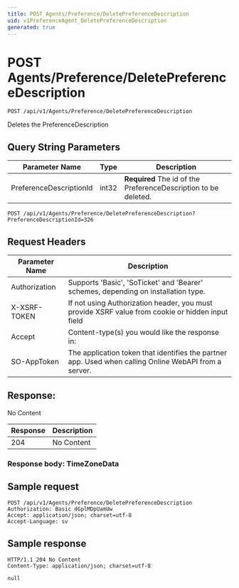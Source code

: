 ```yaml
---
title: POST Agents/Preference/DeletePreferenceDescription
uid: v1PreferenceAgent_DeletePreferenceDescription
generated: true
---
```


# POST Agents/Preference/DeletePreferenceDescription

```http
POST /api/v1/Agents/Preference/DeletePreferenceDescription
```

Deletes the PreferenceDescription







## Query String Parameters

| Parameter Name | Type |  Description |
|----------------|------|--------------|
| PreferenceDescriptionId | int32 | **Required** The id of the PreferenceDescription to be deleted. |

```http
POST /api/v1/Agents/Preference/DeletePreferenceDescription?PreferenceDescriptionId=326
```


## Request Headers

| Parameter Name | Description |
|----------------|-------------|
| Authorization  | Supports 'Basic', 'SoTicket' and 'Bearer' schemes, depending on installation type. |
| X-XSRF-TOKEN   | If not using Authorization header, you must provide XSRF value from cookie or hidden input field |
| Accept         | Content-type(s) you would like the response in:  |
| SO-AppToken | The application token that identifies the partner app. Used when calling Online WebAPI from a server. |


## Response:

No Content

| Response | Description |
|----------------|-------------|
| 204 | No Content |

### Response body: TimeZoneData


## Sample request

```http!
POST /api/v1/Agents/Preference/DeletePreferenceDescription
Authorization: Basic dGplMDpUamUw
Accept: application/json; charset=utf-8
Accept-Language: sv
```

## Sample response

```http_
HTTP/1.1 204 No Content
Content-Type: application/json; charset=utf-8

null
```
